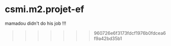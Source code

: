 csmi.m2.projet-ef
=================

mamadou didn't do his job !!!
>>>>>>> 960726e6f3173fdcf1976b0fdcea6f9a42bd35b1
